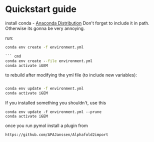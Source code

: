 # Quickstart guide

install conda - [Anaconda Distribution](https://www.anaconda.com/download)
Don't forget to include it in path. Otherwise its gonna be very annoying.


run:

``` cmd
conda env create -f environment.yml 

``` cmd
conda env create --file environment.yml
conda activate iGEM
```

to rebuild after modifying the yml file (to include new variables):

``` cmd

conda env update -f environment.yml
conda activate iGEM
```

If you installed something you shouldn't, use this 
```
conda env update -f environment.yml --prune
conda activate iGEM
```

once you run pymol install a plugin from
```
https://github.com/APAJanssen/Alphafold2import
```
